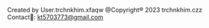 Created by User.trchnkhim.xfaqw
@Copyright® 2023 trchnkhim.czz
Contact📩: kt5703773@gmail.com
<!---
trchnkhim12/trchnkhim12 is a ✨ special ✨ repository because its `README.md` (this file) appears on your GitHub profile.
You can click the Preview link to take a look at your changes.
--->
